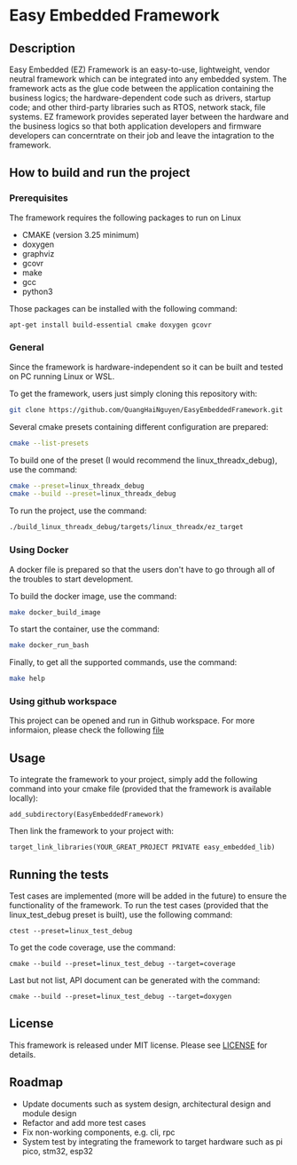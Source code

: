# Easy Embedded Framework

## Description

Easy Embedded (EZ) Framework is an easy-to-use, lightweight, vendor neutral
framework which can be integrated into any embedded system. The framework acts
as the glue code between the application containing the business logics; the
hardware-dependent code such as drivers, startup code; and other third-party
libraries such as RTOS, network stack, file systems. EZ framework provides
seperated layer between the hardware and the business logics so that both
application developers and firmware developers can concerntrate on their
job and leave the intagration to the framework.

## How to build and run the project

### Prerequisites

The framework requires the following packages to run on Linux
- CMAKE (version 3.25 minimum)
- doxygen
- graphviz
- gcovr
- make
- gcc
- python3

Those packages can be installed with the following command:

```bash
apt-get install build-essential cmake doxygen gcovr 
```

### General

Since the framework is hardware-independent so it can be built and tested on
PC running Linux or WSL.

To get the framework, users just simply cloning this repository with:

```bash
git clone https://github.com/QuangHaiNguyen/EasyEmbeddedFramework.git
```

Several cmake presets containing different configuration are prepared:

```bash
cmake --list-presets
```

To build one of the preset (I would recommend the linux_threadx_debug), use
the command:

```bash
cmake --preset=linux_threadx_debug
cmake --build --preset=linux_threadx_debug
```

To run the project, use the command:

```bash
./build_linux_threadx_debug/targets/linux_threadx/ez_target 
```

### Using Docker

A docker file is prepared so that the users don't have to go through all of
the troubles to start development.

To build the docker image, use the command:

```bash
make docker_build_image
```

To start the container, use the command:

```bash
make docker_run_bash
```

Finally, to get all the supported commands, use the command:

```bash
make help
```

### Using github workspace

This project can be opened and run in Github workspace. For more informaion,
please check the following
[file](.devcontainer/devcontainer.json)

## Usage

To integrate the framework to your project, simply add the following command
into your cmake file (provided that the framework is available locally):

```
add_subdirectory(EasyEmbeddedFramework)
```

Then link the framework to your project with:

```
target_link_libraries(YOUR_GREAT_PROJECT PRIVATE easy_embedded_lib)
```

## Running the tests

Test cases are implemented (more will be added in the future) to ensure
the functionality of the framework. To run the test cases (provided that
the linux_test_debug preset is built), use the following command:

```
ctest --preset=linux_test_debug
```

To get the code coverage, use the command:

```
cmake --build --preset=linux_test_debug --target=coverage
```

Last but not list, API document can be generated with the command:

```
cmake --build --preset=linux_test_debug --target=doxygen
```

## License

This framework is released under MIT license. Please see [LICENSE](LICENSE) for details.

## Roadmap

- Update documents such as system design, architectural design and module design
- Refactor and add more test cases
- Fix non-working components, e.g. cli, rpc
- System test by integrating the framework to target hardware such as pi pico, stm32, esp32
